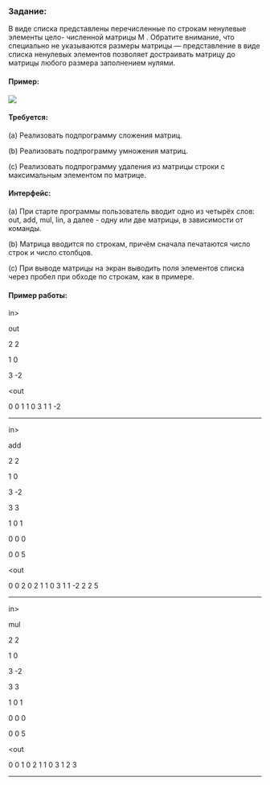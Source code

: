 ### Задание:
В виде списка представлены перечисленные по строкам ненулевые элементы цело-
численной матрицы M . Обратите внимание, что специально не указываются размеры
матрицы — представление в виде списка ненулевых элементов позволяет достраивать
матрицу до матрицы любого размера заполнением нулями.
#### Пример:
<img src="https://github.com/KattyOG/University/blob/master/C%20Programming/Linked%20lists/gdAiq9Jip2Q.jpg">

#### Требуется:
(a) Реализовать подпрограмму сложения матриц.

(b) Реализовать подпрограмму умножения матриц.

(c) Реализовать подпрограмму удаления из матрицы строки с максимальным элементом по матрице.

#### Интерфейс:
(a) При старте программы пользователь вводит одно из четырёх слов: out, add, mul,
lin, а далее - одну или две матрицы, в зависимости от команды.

(b) Матрица вводится по строкам, причём сначала печатаются число строк и число
столбцов.

(c) При выводе матрицы на экран выводить поля элементов списка через пробел
при обходе по строкам, как в примере.

#### Пример работы:

in>

out

2 2

1 0

3 -2

<out

0 0 1 1 0 3 1 1 -2

----

in>

add

2 2

1 0

3 -2

3 3

1 0 1

0 0 0

0 0 5

<out

0 0 2 0 2 1 1 0 3 1 1 -2 2 2 5

----

in>

mul

2 2

1 0

3 -2

3 3

1 0 1

0 0 0

0 0 5

<out

0 0 1 0 2 1 1 0 3 1 2 3

----
